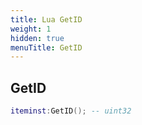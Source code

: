 ```yaml
---
title: Lua GetID
weight: 1
hidden: true
menuTitle: GetID
---
```

## GetID
```lua
iteminst:GetID(); -- uint32
```